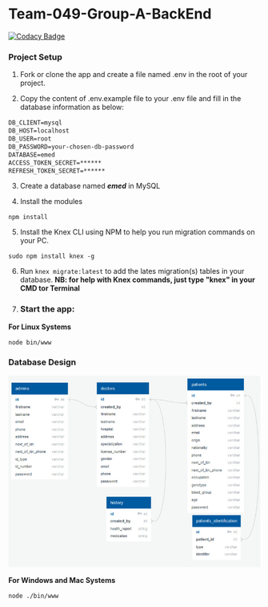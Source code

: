 # Team-049-Group-A-BackEnd

[![Codacy Badge](https://app.codacy.com/project/badge/Grade/28309b962a1d4f51a11c9502c17c785e)](https://www.codacy.com/gh/BuildForSDGCohort2/Team-049-Group-A-BackEnd?utm_source=github.com&amp;utm_medium=referral&amp;utm_content=BuildForSDGCohort2/Team-049-Group-A-BackEnd&amp;utm_campaign=Badge_Grade)

### Project Setup

1. Fork or clone the app and create a file named .env in the root of your project.

2. Copy the content of .env.example file to your .env file and fill in the database information as below:

```
DB_CLIENT=mysql
DB_HOST=localhost
DB_USER=root
DB_PASSWORD=your-chosen-db-password
DATABASE=emed
ACCESS_TOKEN_SECRET=******
REFRESH_TOKEN_SECRET=******
```

3. Create a database named **_emed_** in MySQL

4. Install the modules

```
npm install
```

5. Install the Knex CLI using NPM to help you run migration commands on your PC.

```
sudo npm install knex -g
```

6. Run `knex migrate:latest` to add the lates migration(s) tables in your database.
   **NB: for help with Knex commands, just type "knex" in your CMD tor Terminal**

7. ### Start the app:

**For Linux Systems**

```
node bin/www
```

### Database Design

![Database Design](database-design.jpeg)

**For Windows and Mac Systems**

```
node ./bin/www
```
